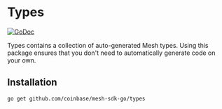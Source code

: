 # Types

[![GoDoc](https://img.shields.io/badge/go.dev-reference-007d9c?logo=go&logoColor=white&style=shield)](https://pkg.go.dev/github.com/coinbase/mesh-sdk-go/types?tab=doc)

Types contains a collection of auto-generated Mesh types. Using this
package ensures that you don't need to automatically generate code on your
own.

## Installation

```shell
go get github.com/coinbase/mesh-sdk-go/types
```
